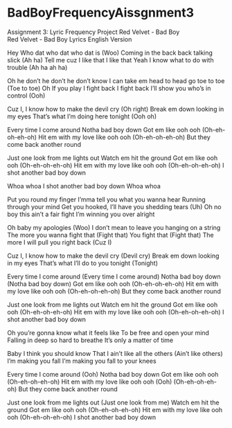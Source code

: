 # BadBoyFrequencyAissgnment3
Assignment 3: Lyric Frequency Project Red Velvet - Bad Boy  
Red Velvet - Bad Boy Lyrics English Version 

Hey
Who dat who dat who dat is (Woo)
Coming in the back back talking slick (Ah ha)
Tell me cuz I like that I like that
Yeah I know what to do with trouble (Ah ha ah ha)

Oh he don’t he don’t he don’t know
I can take em head to head go toe to toe (Toe to toe)
Oh If you play I fight back I fight back
I’ll show you who’s in control (Ooh)

Cuz I, I know how to make the devil cry (Oh right)
Break em down looking in my eyes
That’s what I’m doing here tonight (Ooh oh)

Every time I come around
Notha bad boy down
Got em like ooh ooh (Oh-eh-oh-eh-oh)
Hit em with my love like ooh ooh (Oh-eh-oh-eh-oh)
But they come back another round

Just one look from me lights out
Watch em hit the ground
Got em like ooh ooh (Oh-eh-oh-eh-oh)
Hit em with my love like ooh ooh (Oh-eh-oh-eh-oh)
I shot another bad boy down

Whoa whoa
I shot another bad boy down
Whoa whoa

Put you round my finger
I’mma tell you what you wanna hear
Running through your mind
Get you hooked, I’ll have you shedding tears (Uh)
Oh no boy this ain’t a fair fight
I’m winning you over alright

Oh baby my apologies (Woo)
I don’t mean to leave you hanging on a string
The more you wanna fight that (Fight that)
You fight that (Fight that)
The more I will pull you right back (Cuz I)

Cuz I, I know how to make the devil cry (Devil cry)
Break em down looking in my eyes
That’s what I’ll do to you tonight (Tonight)

Every time I come around (Every time I come around)
Notha bad boy down (Notha bad boy down)
Got em like ooh ooh (Oh-eh-oh-eh-oh)
Hit em with my love like ooh ooh (Oh-eh-oh-eh-oh)
But they come back another round

Just one look from me lights out
Watch em hit the ground
Got em like ooh ooh (Oh-eh-oh-eh-oh)
Hit em with my love like ooh ooh (Oh-eh-oh-eh-oh)
I shot another bad boy down

Oh you’re gonna know what it feels like
To be free and open your mind
Falling in deep so hard to breathe
It’s only a matter of time

Baby I think you should know
That I ain’t like all the others (Ain’t like others)
I’m making you fall
I’m making you fall to your knees

Every time I come around (Ooh)
Notha bad boy down
Got em like ooh ooh (Oh-eh-oh-eh-oh)
Hit em with my love like ooh ooh (Ooh) (Oh-eh-oh-eh-oh)
But they come back another round

Just one look from me lights out (Just one look from me)
Watch em hit the ground
Got em like ooh ooh (Oh-eh-oh-eh-oh)
Hit em with my love like ooh ooh (Oh-eh-oh-eh-oh)
I shot another bad boy down

